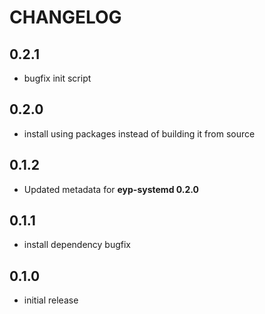 # CHANGELOG

## 0.2.1

* bugfix init script

## 0.2.0

* install using packages instead of building it from source

## 0.1.2

* Updated metadata for **eyp-systemd 0.2.0**

## 0.1.1

* install dependency bugfix

## 0.1.0

* initial release
